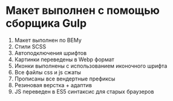 # Макет выполнен с помощью сборщика Gulp
1. Макет выполнен по BEMу
2. Стили SCSS
3. Автоподключения шрифтов
4. Картинки переведены в Webp формат
5. Иконки выполнены с использованием иконочного шрифта
6. Все файлы css и js сжаты
8. Прописаны все вендертные префиксы
9. Резиновая верстка + адаптив
10. JS переведен в ES5 синтаксис для старых браузеров
